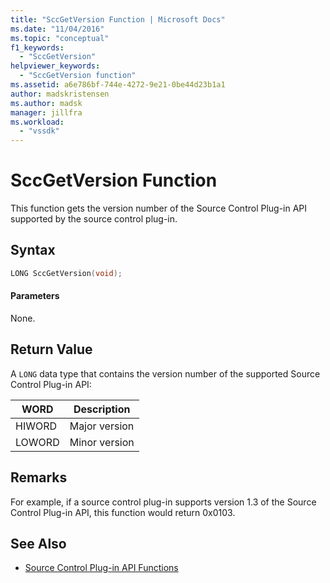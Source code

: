 ```yaml
---
title: "SccGetVersion Function | Microsoft Docs"
ms.date: "11/04/2016"
ms.topic: "conceptual"
f1_keywords:
  - "SccGetVersion"
helpviewer_keywords:
  - "SccGetVersion function"
ms.assetid: a6e786bf-744e-4272-9e21-0be44d23b1a1
author: madskristensen
ms.author: madsk
manager: jillfra
ms.workload:
  - "vssdk"
---
```

# SccGetVersion Function
This function gets the version number of the Source Control Plug-in API supported by the source control plug-in.

## Syntax

```cpp
LONG SccGetVersion(void);
```

#### Parameters
 None.

## Return Value
 A `LONG` data type that contains the version number of the supported Source Control Plug-in API:

|WORD|Description|
|----------|-----------------|
|HIWORD|Major version|
|LOWORD|Minor version|

## Remarks
 For example, if a source control plug-in supports version 1.3 of the Source Control Plug-in API, this function would return 0x0103.

## See Also
- [Source Control Plug-in API Functions](../extensibility/source-control-plug-in-api-functions.md)